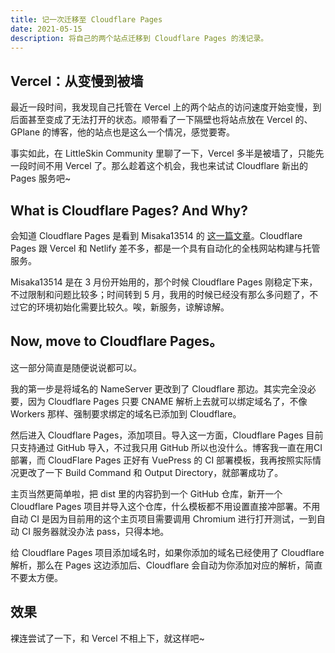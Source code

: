 ```yaml
---
title: 记一次迁移至 Cloudflare Pages
date: 2021-05-15
description: 将自己的两个站点迁移到 Cloudflare Pages 的浅记录。
---
```


## Vercel：从变慢到被墙

最近一段时间，我发现自己托管在 Vercel 上的两个站点的访问速度开始变慢，到后面甚至变成了无法打开的状态。顺带看了一下隔壁也将站点放在 Vercel 的、GPlane 的博客，他的站点也是这么一个情况，感觉要寄。

事实如此，在 LittleSkin Community 里聊了一下，Vercel 多半是被墙了，只能先一段时间不用 Vercel 了。那么趁着这个机会，我也来试试 Cloudflare 新出的 Pages 服务吧~

## What is Cloudflare Pages? And Why?

会知道 Cloudflare Pages 是看到 Misaka13514 的 [这一篇文章](https://blog.atri.tk/2021/deploy-frontend-to-cfpages/)。Cloudflare Pages 跟 Vercel 和 Netlify 差不多，都是一个具有自动化的全栈网站构建与托管服务。

Misaka13514 是在 3 月份开始用的，那个时候 Cloudflare Pages 刚稳定下来，不过限制和问题比较多；时间转到 5 月，我用的时候已经没有那么多问题了，不过它的环境初始化需要比较久。唉，新服务，谅解谅解。

## Now, move to Cloudflare Pages。

这一部分简直是随便说说都可以。

我的第一步是将域名的 NameServer 更改到了 Cloudflare 那边。其实完全没必要，因为 Cloudflare Pages 只要 CNAME 解析上去就可以绑定域名了，不像 Workers 那样、强制要求绑定的域名已添加到 Cloudflare。

然后进入 Cloudflare Pages，添加项目。导入这一方面，Cloudflare Pages 目前只支持通过 GitHub 导入，不过我只用 GitHub 所以也没什么。博客我一直在用CI 部署，而 CloudFlare Pages 正好有 VuePress 的 CI 部署模板，我再按照实际情况更改了一下 Build Command 和 Output Directory，就部署成功了。

主页当然更简单啦，把 dist 里的内容扔到一个 GitHub 仓库，新开一个 Cloudflare Pages 项目并导入这个仓库，什么模板都不用设置直接冲部署。不用自动 CI 是因为目前用的这个主页项目需要调用 Chromium 进行打开测试，一到自动 CI 服务器就没办法 pass，只得本地。

给 Cloudflare Pages 项目添加域名时，如果你添加的域名已经使用了 Cloudflare 解析，那么在 Pages 这边添加后、Cloudflare 会自动为你添加对应的解析，简直不要太方便。

## 效果

裸连尝试了一下，和 Vercel 不相上下，就这样吧~